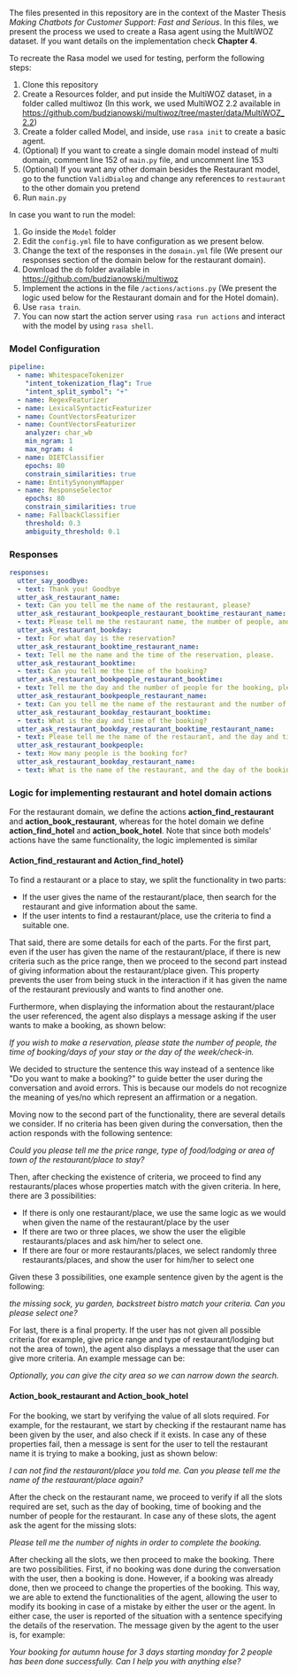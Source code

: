 The files presented in this repository are in the context of the Master Thesis *Making Chatbots for Customer Support: Fast and Serious*. In this files, we present the process we used to create a Rasa agent using the MultiWOZ dataset. If you want details on the implementation check **Chapter 4**. 

To recreate the Rasa model we used for testing, perform the following steps:
1. Clone this repository
2. Create a Resources folder, and put inside the MultiWOZ dataset, in a folder called multiwoz (In this work, we used MultiWOZ 2.2 available in https://github.com/budzianowski/multiwoz/tree/master/data/MultiWOZ_2.2)
3. Create a folder called Model, and inside, use `rasa init` to create a basic agent.
5. (Optional) If you want to create a single domain model instead of multi domain, comment line 152 of `main.py` file, and uncomment line 153
6. (Optional) If you want any other domain besides the Restaurant model, go to the function `ValidDialog` and change any references to `restaurant` to the other domain you pretend 
7. Run `main.py`

In case you want to run the model:
1. Go inside the `Model` folder
3. Edit the `config.yml` file to have configuration as we present below.
4. Change the text of the responses in the `domain.yml` file (We present our responses section of the domain below for the restaurant domain).
5. Download the `db` folder available in https://github.com/budzianowski/multiwoz
6. Implement the actions in the file `/actions/actions.py` (We present the logic used below for the Restaurant domain and for the Hotel domain).
8. Use `rasa train`.
10. You can now start the action server using `rasa run actions` and interact with the model by using `rasa shell`.

### Model Configuration

```YAML
pipeline:
  - name: WhitespaceTokenizer
    "intent_tokenization_flag": True
    "intent_split_symbol": "+"
  - name: RegexFeaturizer
  - name: LexicalSyntacticFeaturizer
  - name: CountVectorsFeaturizer
  - name: CountVectorsFeaturizer
    analyzer: char_wb
    min_ngram: 1
    max_ngram: 4
  - name: DIETClassifier
    epochs: 80
    constrain_similarities: true
  - name: EntitySynonymMapper
  - name: ResponseSelector
    epochs: 80
    constrain_similarities: true
  - name: FallbackClassifier
    threshold: 0.3
    ambiguity_threshold: 0.1
```

### Responses

```YAML
responses:
  utter_say_goodbye:
  - text: Thank you! Goodbye
  utter_ask_restaurant_name:
  - text: Can you tell me the name of the restaurant, please?
  utter_ask_restaurant_bookpeople_restaurant_booktime_restaurant_name:
  - text: Please tell me the restaurant name, the number of people, and the time of the booking.
  utter_ask_restaurant_bookday:
  - text: For what day is the reservation?
  utter_ask_restaurant_booktime_restaurant_name:
  - text: Tell me the name and the time of the reservation, please.
  utter_ask_restaurant_booktime:
  - text: Can you tell me the time of the booking?
  utter_ask_restaurant_bookpeople_restaurant_booktime:
  - text: Tell me the day and the number of people for the booking, please.
  utter_ask_restaurant_bookpeople_restaurant_name:
  - text: Can you tell me the name of the restaurant and the number of people?
  utter_ask_restaurant_bookday_restaurant_booktime:
  - text: What is the day and time of the booking?
  utter_ask_restaurant_bookday_restaurant_booktime_restaurant_name:
  - text: Please tell me the name of the restaurant, and the day and time of the reservation.
  utter_ask_restaurant_bookpeople:
  - text: How many people is the booking for?
  utter_ask_restaurant_bookday_restaurant_name:
  - text: What is the name of the restaurant, and the day of the booking?
```

### Logic for implementing restaurant and hotel domain actions

For the restaurant domain, we define the actions **action_find_restaurant** and **action_book_restaurant**, whereas for the hotel domain we define **action\_find\_hotel** and **action_book_hotel**. Note that since both models' actions have the same functionality, the logic implemented is similar

#### Action_find_restaurant and Action_find_hotel}

To find a restaurant or a place to stay, we split the functionality in two parts:

- If the user gives the name of the restaurant/place, then search for the restaurant and give information about the same.
- If the user intents to find a restaurant/place, use the criteria to find a suitable one.

That said, there are some details for each of the parts. For the first part, even if the user has given the name of the restaurant/place, if there is new criteria such as the price range, then we proceed to the second part instead of giving information about the restaurant/place given. This property prevents the user from being stuck in the interaction if it has given the name of the restaurant previously and wants to find another one.

Furthermore, when displaying the information about the restaurant/place the user referenced, the agent also displays a message asking if the user wants to make a booking, as shown below:

*If you wish to make a reservation, please state the number of people, the time of booking/days of your stay or the day of the week/check-in.*

We decided to structure the sentence this way instead of a sentence like "Do you want to make a booking?" to guide better the user during the conversation and avoid errors. This is because our models do not recognize the meaning of yes/no which represent an affirmation or a negation.

Moving now to the second part of the functionality, there are several details we consider. If no criteria has been given during the conversation, then the action responds with the following sentence:

*Could you please tell me the price range, type of food/lodging or area of town of the restaurant/place to stay?*

Then, after checking the existence of criteria, we proceed to find any restaurants/places whose properties match with the given criteria. In here, there are 3 possibilities:

- If there is only one restaurant/place, we use the same logic as we would when given the name of the restaurant/place by the user
- If there are two or three places, we show the user the eligible restaurants/places and ask him/her to select one.
- If there are four or more restaurants/places, we select randomly three restaurants/places, and show the user for him/her to select one 

Given these 3 possibilities, one example sentence given by the agent is the following:

*the missing sock, yu garden, backstreet bistro match your criteria. Can you please select one?*

For last, there is a final property. If the user has not given all possible criteria (for example, give price range and type of restaurant/lodging but not the area of town), the agent also displays a message that the user can give more criteria. An example message can be:

*Optionally, you can give the city area so we can narrow down the search.*

#### Action_book_restaurant and Action_book_hotel

For the booking, we start by verifying the value of all slots required. For example, for the restaurant, we start by checking if the restaurant name has been given by the user, and also check if it exists. In case any of these properties fail, then a message is sent for the user to tell the restaurant name it is trying to make a booking, just as shown below:

*I can not find the restaurant/place you told me. Can you please tell me the name of the restaurant/place again?*

After the check on the restaurant name, we proceed to verify if all the slots required are set, such as the day of booking, time of booking and the number of people for the restaurant. In case any of these slots, the agent ask the agent for the missing slots:

*Please tell me the number of nights in order to complete the booking.*

After checking all the slots, we then proceed to make the booking. There are two possibilities. First, if no booking was done during the conversation with the user, then a booking is done. However, if a booking was already done, then we proceed to change the properties of the booking. This way, we are able to extend the functionalities of the agent, allowing the user to modify its booking in case of a mistake by either the user or the agent. In either case, the user is reported of the situation with a sentence specifying the details of the reservation. The message given by the agent to the user is, for example:

*Your booking for autumn house for 3 days starting monday for 2 people has been done successfully. Can I help you with anything else?*
